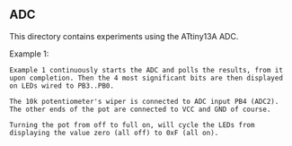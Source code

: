 ADC
---

This directory contains experiments using the ATtiny13A ADC.

Example 1:

    Example 1 continuously starts the ADC and polls the results, from it
    upon completion. Then the 4 most significant bits are then displayed
    on LEDs wired to PB3..PB0. 

    The 10k potentiometer's wiper is connected to ADC input PB4 (ADC2).
    The other ends of the pot are connected to VCC and GND of course.

    Turning the pot from off to full on, will cycle the LEDs from 
    displaying the value zero (all off) to 0xF (all on).

